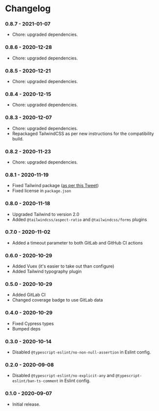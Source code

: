 # Changelog

### 0.8.7 - 2021-01-07

- Chore: upgraded dependencies.
### 0.8.6 - 2020-12-28

- Chore: upgraded dependencies.
### 0.8.5 - 2020-12-21

- Chore: upgraded dependencies.
### 0.8.4 - 2020-12-15

- Chore: upgraded dependencies.
### 0.8.3 - 2020-12-07

- Chore: upgraded dependencies.
- Repackaged TailwindCSS as per new instructions for the compatibility build.

### 0.8.2 - 2020-11-23

- Chore: upgraded dependencies.

### 0.8.1 - 2020-11-19

- Fixed Tailwind package ([as per this Tweet](https://twitter.com/adamwathan/status/1329476404728254464))
- Fixed license in `package.json`

### 0.8.0 - 2020-11-18

- Upgraded Tailwind to version 2.0
- Added `@tailwindcss/aspect-ratio` and `@tailwindcss/forms` plugins

### 0.7.0 - 2020-11-02

- Added a timeout parameter to both GitLab and GitHub CI actions

### 0.6.0 - 2020-10-29

- Added Vuex (it's easier to take out than configure)
- Added Tailwind typography plugin

### 0.5.0 - 2020-10-29

- Added GitLab CI
- Changed coverage badge to use GitLab data

### 0.4.0 - 2020-10-29

- Fixed Cypress types
- Bumped deps

### 0.3.0 - 2020-10-14

- Disabled `@typescript-eslint/no-non-null-assertion` in Eslint config.

### 0.2.0 - 2020-09-08

- Disabled `@typescript-eslint/no-explicit-any` and `@typescript-eslint/ban-ts-comment` in Eslint config.

### 0.1.0 - 2020-09-07

- Initial release.

